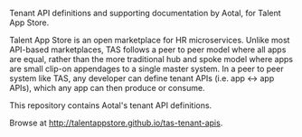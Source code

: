 Tenant API definitions and supporting documentation by Aotal, for Talent App Store.

Talent App Store is an open marketplace for HR microservices. Unlike most API-based marketplaces, TAS follows a peer to peer model where all apps are equal, rather than the more traditional hub and spoke model where apps are small clip-on appendages to a single master system. In a peer to peer system like TAS, any developer can define tenant APIs (i.e. app <-> app APIs), which any app can then produce or consume.

This repository contains Aotal's tenant API definitions.   

Browse at http://talentappstore.github.io/tas-tenant-apis.

